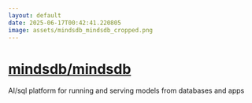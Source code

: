 ```yaml
---
layout: default
date: 2025-06-17T00:42:41.220805
image: assets/mindsdb_mindsdb_cropped.png
---
```


# [mindsdb/mindsdb](https://github.com/mindsdb/mindsdb)

AI/sql platform for running and serving models from databases and apps
